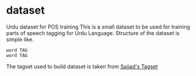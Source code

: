 # dataset
Urdu dataset for POS training
This is a small dataset to be used for training parts of speech tagging for Urdu Language.
Structure of the dataset is simple like.
```text
word TAG
word TAG
```

The tagset used to build dataset is taken from [Sajjad's Tagset](http://www.cle.org.pk/Downloads/langproc/UrduPOStagger/UrduPOStagset.pdf)